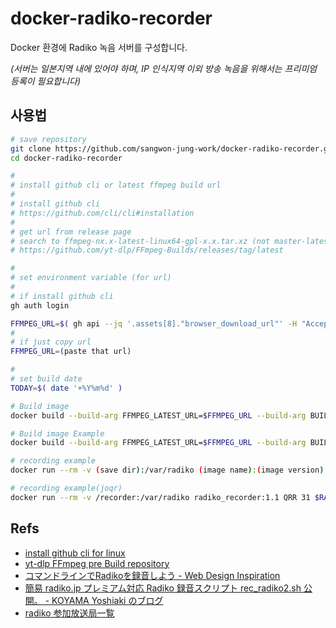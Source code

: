 # docker-radiko-recorder

Docker 환경에 Radiko 녹음 서버를 구성합니다.

*(서버는 일본지역 내에 있어야 하며, IP 인식지역 이외 방송 녹음을 위해서는 프리미엄 등록이 필요합니다)*

## 사용법
```sh
# save repository
git clone https://github.com/sangwon-jung-work/docker-radiko-recorder.git
cd docker-radiko-recorder

#
# install github cli or latest ffmpeg build url
#
# install github cli
# https://github.com/cli/cli#installation
#
# get url from release page
# search to ffmpeg-nx.x-latest-linux64-gpl-x.x.tar.xz (not master-latest) and copy url that
# https://github.com/yt-dlp/FFmpeg-Builds/releases/tag/latest

#
# set environment variable (for url)
#
# if install github cli
gh auth login

FFMPEG_URL=$( gh api --jq '.assets[8]."browser_download_url"' -H "Accept: application/vnd.github+json" -H "X-GitHub-Api-Version: 2022-11-28" /repos/yt-dlp/FFmpeg-Builds/releases/latest )
#
# if just copy url
FFMPEG_URL=(paste that url)

#
# set build date
TODAY=$( date '+%Y%m%d' )

# Build image
docker build --build-arg FFMPEG_LATEST_URL=$FFMPEG_URL --build-arg BUILD_DATE=$TODAY --tag (image name):(image version) .

# Build image Example
docker build --build-arg FFMPEG_LATEST_URL=$FFMPEG_URL --build-arg BUILD_DATE=$TODAY --tag radiko_recorder:1.1 .

# recording example
docker run --rm -v (save dir):/var/radiko (image name):(image version) FMJ 60 $RADIKO_LOGIN $RADIKO_PASSWORD

# recording example(joqr)
docker run --rm -v /recorder:/var/radiko radiko_recorder:1.1 QRR 31 $RADIKO_LOGIN $RADIKO_PASSWORD
```

Refs
----

- [install github cli for linux](https://github.com/cli/cli/blob/trunk/docs/install_linux.md)
- [yt-dlp FFmpeg pre Build repository](https://github.com/yt-dlp/FFmpeg-Builds/releases/tag/latest)
- [コマンドラインでRadikoを録音しよう - Web Design Inspiration](http://blog.kmusiclife.com/p/rec_radiko/)
- [簡易 radiko.jp プレミアム対応 Radiko 録音スクリプト rec_radiko2.sh 公開。 - KOYAMA Yoshiaki のブログ](http://kyoshiaki.hatenablog.com/entry/2014/05/04/184748)
- [radiko 参加放送局一覧](http://www.dcc-jpl.com/foltia/wiki/radikomemo)
